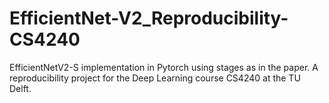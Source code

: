 # EfficientNet-V2_Reproducibility-CS4240
EfficientNetV2-S implementation in Pytorch using stages as in the paper. A reproducibility project for the Deep Learning course CS4240 at the TU Delft. 

